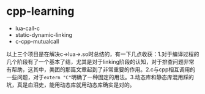 # cpp-learning

- lua-call-c
- static-dynamic-linking
- c-cpp-mutualcall

以上三个项目是在解决c->lua->.so时总结的，有一下几点收获：1.对于编译过程的几个阶段有了一个基本了结，尤其是对于linking阶段的认知，对于排查问题非常有帮助，这其中，美团的那篇文章起到了非常重要的作用。2.c与cpp相互调用的一些问题，对于```extern "C"```明确了一种固定的用法。3.动态库和静态库混用踩的坑，真是血泪史，能用动态库就用动态库确实是对的。
